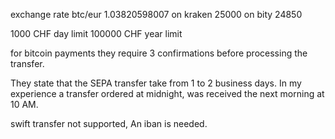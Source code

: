 exchange rate btc/eur 1.03820598007
on kraken 25000
on bity 24850

1000 CHF day limit
100000 CHF year limit

for bitcoin payments they require 3 confirmations before processing the transfer.

They state that the SEPA transfer take from 1 to 2 business days. In my experience a transfer ordered at midnight, was received the next morning at 10 AM.

swift transfer not supported, An iban is needed.